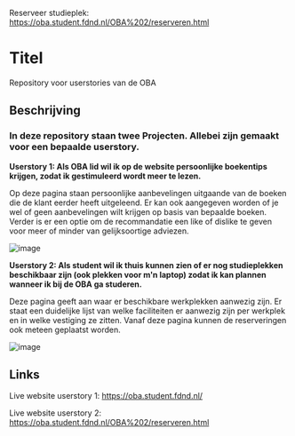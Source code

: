 Reserveer studieplek: https://oba.student.fdnd.nl/OBA%202/reserveren.html

# Titel
Repository voor userstories van de OBA

## Beschrijving
### In deze repository staan twee Projecten. Allebei zijn gemaakt voor een bepaalde userstory.
**Userstory 1: Als OBA lid wil ik op de website persoonlijke boekentips krijgen, zodat ik gestimuleerd wordt meer te lezen.**

Op deze pagina staan persoonlijke aanbevelingen uitgaande van de boeken die de klant eerder heeft uitgeleend. Er kan ook aangegeven worden of je wel of geen aanbevelingen wilt krijgen op basis van bepaalde boeken. Verder is er een optie om de recommandatie een like of dislike te geven voor meer of minder van gelijksoortige adviezen. 

![image](https://user-images.githubusercontent.com/112861148/199931704-cb3bcc12-2d99-49a7-a1aa-f9219e9c509d.png)

**Userstory 2: Als student wil ik thuis kunnen zien of er nog studieplekken beschikbaar zijn (ook plekken voor m'n laptop) zodat ik kan plannen wanneer ik bij de OBA ga studeren.**

Deze pagina geeft aan waar er beschikbare werkplekken aanwezig zijn. Er staat een duidelijke lijst van welke faciliteiten er aanwezig zijn per werkplek en in welke vestiging ze zitten. Vanaf deze pagina kunnen de reserveringen ook meteen geplaatst worden.

![image](https://user-images.githubusercontent.com/112861148/199933989-dc0167cd-693a-45f5-ab08-0f7ff71e4e6a.png)

## Links
Live website userstory 1: https://oba.student.fdnd.nl/

Live website userstory 2: https://oba.student.fdnd.nl/OBA%202/reserveren.html
